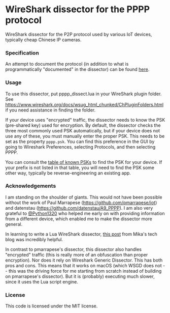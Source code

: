 WireShark dissector for the PPPP protocol
===

WireShark dissector for the P2P protocol used by various IoT devices,
typically cheap Chinese IP cameras.

### Specification

An attempt to document the protocol (in addition to what is programmatically
"documented" in the dissector) can be found [here](PPPP.md).

### Usage

To use this dissector, put pppp_dissect.lua in your WireShark plugin folder.
See https://www.wireshark.org/docs/wsug_html_chunked/ChPluginFolders.html if
you need assistance in finding the folder.

If your device uses "encrypted" traffic, the dissector needs to know the PSK
(pre-shared key) used for encryption. By default, the dissector checks the
three most commonly used PSK automatically, but if your device does not use any
of these, you must manually enter the proper PSK. This needs to be set as the
property `pppp.psk`. You can find this preference in the GUI by going to
Wireshark Preferences, selecting Protocols, and then selecting PPPP.

You can consult the [table of known PSKs](PPPP.md#pre-shared-key) to find the
PSK for your device. If your prefix is not listed in that table, you will need
to find the PSK some other way, typically be reverse-engineering an existing
app.

### Acknowledgements

I am standing on the shoulder of giants. This would not have been possible
without the work of Paul Marrapese (https://github.com/pmarrapese/iot) and
datenstau (https://github.com/datenstau/A9_PPPP). I am also very grateful to
[@Python1320](https://github.com/Python1320) who helped me early on with
providing information from a different device, which enabled me to make the
dissector more general.

In learning to write a Lua WireShark dissector, [this post](
https://mika-s.github.io/wireshark/lua/dissector/2017/11/04/creating-a-wireshark-dissector-in-lua-1.html)
from Mika's tech blog was incredibly helpful.

In contrast to pmarrapese's dissector, this dissector also handles "encrypted"
traffic (this is really more of an obfuscation than proper encryption). Nor
does it rely on Wireshark Generic Dissector. This has both pros and cons. This
means that it works on macOS (which WSGD does not -- this was the driving force
for me starting from scratch instead of building on pmarrapese's dissector).
But it is (probably) executing much slower, since it uses the Lua script
engine.

### License

This code is licensed under the MIT license.
